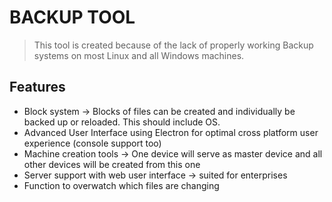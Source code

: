 # BACKUP TOOL
>This tool is created because of the lack of properly working
>Backup systems on most Linux and all Windows machines.

## Features
* Block system -> Blocks of files can be created and individually be backed up or reloaded. This should include OS.
* Advanced User Interface using Electron for optimal cross platform user experience (console support too)
* Machine creation tools -> One device will serve as master device and all other devices will be created from this one
* Server support with web user interface -> suited for enterprises
* Function to overwatch which files are changing
